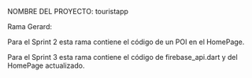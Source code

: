 NOMBRE DEL PROYECTO: touristapp

Rama Gerard: 

Para el Sprint 2 esta rama contiene el código de un POI en el HomePage.

Para el Sprint 3 esta rama contiene el código de firebase_api.dart y del HomePage actualizado.


             
